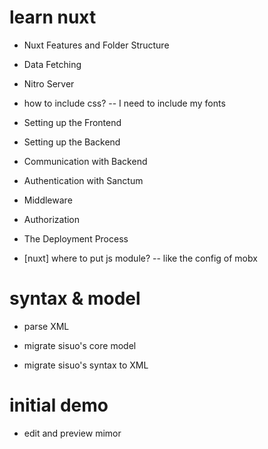 # learn nuxt

- Nuxt Features and Folder Structure
- Data Fetching
- Nitro Server

- how to include css? -- I need to include my fonts

- Setting up the Frontend
- Setting up the Backend
- Communication with Backend
- Authentication with Sanctum
- Middleware
- Authorization
- The Deployment Process

- [nuxt] where to put js module? -- like the config of mobx

# syntax & model

- parse XML

- migrate sisuo's core model
- migrate sisuo's syntax to XML

# initial demo

- edit and preview mimor
